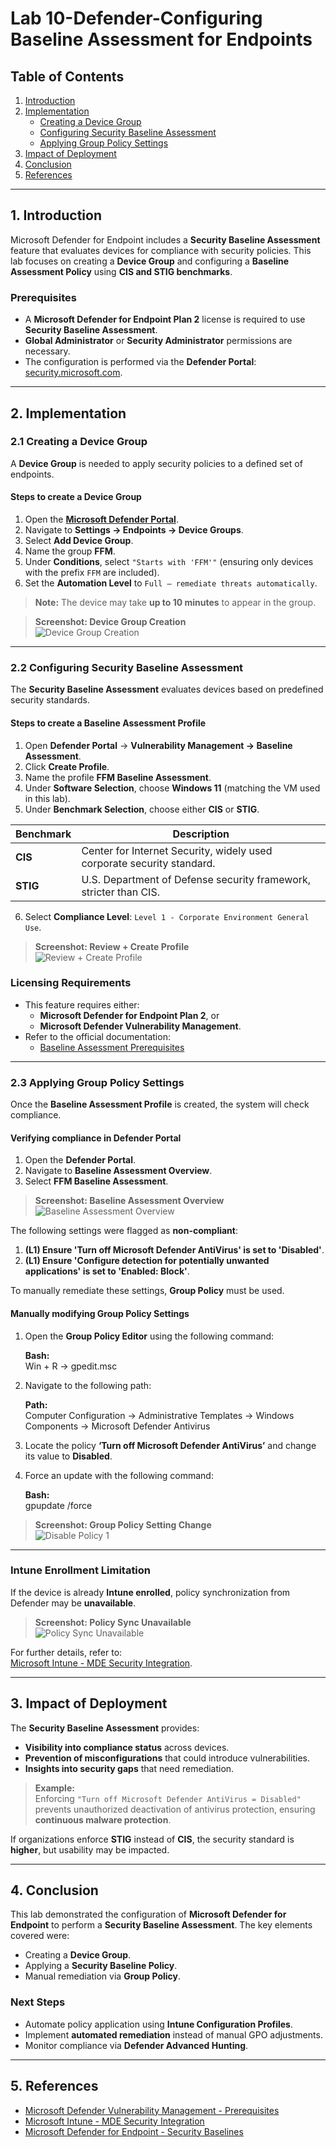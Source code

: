 # Lab 10-Defender-Configuring Baseline Assessment for Endpoints

## Table of Contents
1. [Introduction](#1-introduction)
2. [Implementation](#2-implementation)
   - [Creating a Device Group](#21-creating-a-device-group)
   - [Configuring Security Baseline Assessment](#22-configuring-security-baseline-assessment)
   - [Applying Group Policy Settings](#23-applying-group-policy-settings)
3. [Impact of Deployment](#3-impact-of-deployment)
4. [Conclusion](#4-conclusion)
5. [References](#5-references)

---

## 1. Introduction

Microsoft Defender for Endpoint includes a **Security Baseline Assessment** feature that evaluates devices for compliance with security policies. This lab focuses on creating a **Device Group** and configuring a **Baseline Assessment Policy** using **CIS and STIG benchmarks**.

### **Prerequisites**
- A **Microsoft Defender for Endpoint Plan 2** license is required to use **Security Baseline Assessment**.
- **Global Administrator** or **Security Administrator** permissions are necessary.
- The configuration is performed via the **Defender Portal**: [security.microsoft.com](https://security.microsoft.com).

---

## 2. Implementation

### 2.1 Creating a Device Group

A **Device Group** is needed to apply security policies to a defined set of endpoints.

#### **Steps to create a Device Group**
1. Open the **[Microsoft Defender Portal](https://security.microsoft.com)**.
2. Navigate to **Settings → Endpoints → Device Groups**.
3. Select **Add Device Group**.
4. Name the group **FFM**.
5. Under **Conditions**, select `"Starts with 'FFM'"` (ensuring only devices with the prefix `FFM` are included).
6. Set the **Automation Level** to `Full – remediate threats automatically`.

> **Note:** The device may take **up to 10 minutes** to appear in the group.

> **Screenshot: Device Group Creation**  
> ![Device Group Creation](https://i.imgur.com/ksRv9xX.png)

---

### 2.2 Configuring Security Baseline Assessment

The **Security Baseline Assessment** evaluates devices based on predefined security standards.

#### **Steps to create a Baseline Assessment Profile**
1. Open **Defender Portal** → **Vulnerability Management → Baseline Assessment**.
2. Click **Create Profile**.
3. Name the profile **FFM Baseline Assessment**.
4. Under **Software Selection**, choose **Windows 11** (matching the VM used in this lab).
5. Under **Benchmark Selection**, choose either **CIS** or **STIG**.

| Benchmark  | Description |
|------------|-------------|
| **CIS**   | Center for Internet Security, widely used corporate security standard. |
| **STIG**  | U.S. Department of Defense security framework, stricter than CIS. |

6. Select **Compliance Level**: `Level 1 - Corporate Environment General Use`.

> **Screenshot: Review + Create Profile**  
> ![Review + Create Profile](https://i.imgur.com/a5XsqsR.png)

### **Licensing Requirements**
- This feature requires either:  
  - **Microsoft Defender for Endpoint Plan 2**, or  
  - **Microsoft Defender Vulnerability Management**.  
- Refer to the official documentation:  
  - [Baseline Assessment Prerequisites](https://learn.microsoft.com/en-us/defender-vulnerability-management/tvm-prerequisites?view=o365-worldwide)

---

### 2.3 Applying Group Policy Settings

Once the **Baseline Assessment Profile** is created, the system will check compliance.

#### **Verifying compliance in Defender Portal**
1. Open the **Defender Portal**.
2. Navigate to **Baseline Assessment Overview**.
3. Select **FFM Baseline Assessment**.

> **Screenshot: Baseline Assessment Overview**  
> ![Baseline Assessment Overview](https://i.imgur.com/Xm6WJFW.png)

The following settings were flagged as **non-compliant**:
1. **(L1) Ensure 'Turn off Microsoft Defender AntiVirus' is set to 'Disabled'**.
2. **(L1) Ensure 'Configure detection for potentially unwanted applications' is set to 'Enabled: Block'**.

To manually remediate these settings, **Group Policy** must be used.

#### **Manually modifying Group Policy Settings**
1. Open the **Group Policy Editor** using the following command:

   **Bash:**  
   Win + R → gpedit.msc

2. Navigate to the following path:
   
   **Path:**  
   Computer Configuration → Administrative Templates → Windows Components → Microsoft Defender Antivirus

3. Locate the policy **‘Turn off Microsoft Defender AntiVirus’** and change its value to **Disabled**.
4. Force an update with the following command:

   **Bash:**  
   gpupdate /force

> **Screenshot: Group Policy Setting Change**  
> ![Disable Policy 1](https://i.imgur.com/pAab9Un.png)

---

### **Intune Enrollment Limitation**
If the device is already **Intune enrolled**, policy synchronization from Defender may be **unavailable**.

> **Screenshot: Policy Sync Unavailable**  
> ![Policy Sync Unavailable](https://i.imgur.com/orGX3w9.png)

For further details, refer to:  
[Microsoft Intune - MDE Security Integration](https://learn.microsoft.com/en-us/mem/intune/protect/mde-security-integration).

---

## 3. Impact of Deployment

The **Security Baseline Assessment** provides:
- **Visibility into compliance status** across devices.
- **Prevention of misconfigurations** that could introduce vulnerabilities.
- **Insights into security gaps** that need remediation.

> **Example:**  
> Enforcing `"Turn off Microsoft Defender AntiVirus = Disabled"` prevents unauthorized deactivation of antivirus protection, ensuring **continuous malware protection**.

If organizations enforce **STIG** instead of **CIS**, the security standard is **higher**, but usability may be impacted.

---

## 4. Conclusion

This lab demonstrated the configuration of **Microsoft Defender for Endpoint** to perform a **Security Baseline Assessment**. The key elements covered were:
- Creating a **Device Group**.
- Applying a **Security Baseline Policy**.
- Manual remediation via **Group Policy**.

### **Next Steps**
- Automate policy application using **Intune Configuration Profiles**.
- Implement **automated remediation** instead of manual GPO adjustments.
- Monitor compliance via **Defender Advanced Hunting**.

---

## 5. References

- [Microsoft Defender Vulnerability Management - Prerequisites](https://learn.microsoft.com/en-us/defender-vulnerability-management/tvm-prerequisites?view=o365-worldwide)
- [Microsoft Intune - MDE Security Integration](https://learn.microsoft.com/en-us/mem/intune/protect/mde-security-integration)
- [Microsoft Defender for Endpoint - Security Baselines](https://learn.microsoft.com/en-us/microsoft-365/security/defender-endpoint/security-baselines?view=o365-worldwide)